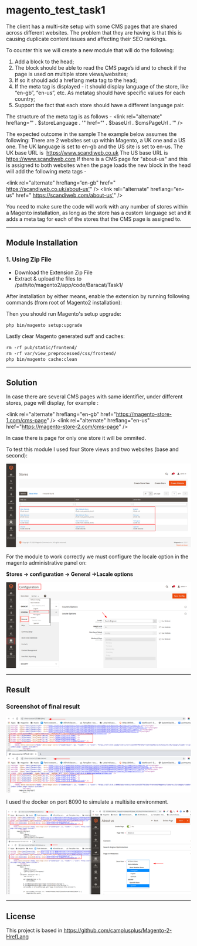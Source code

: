 # magento_test_task1

The client has a multi-site setup with some CMS pages that are shared across different
websites. The problem that they are having is that this is causing duplicate content issues and
affecting their SEO rankings.

To counter this we will create a new module that will do the following:

1. Add a block to the head;
2. The block should be able to read the CMS page’s id and to check if the page is used on
multiple store views/websites;
3. If so it should add a hreflang meta tag to the head;
4. If the meta tag is displayed - it should display language of the store, like “en-gb”, “en-us”,
etc. As metatag should have specific values for each country;
5. Support the fact that each store should have a different language pair.

The structure of the meta tag is as follows -
\<link rel="alternate" hreflang="' . $storeLanguage . '" href="' . $baseUrl . $cmsPageUrl . '" />

The expected outcome in the sample
The example below assumes the following:
There are 2 websites set up within Magento, a UK one and a US one.
The UK language is set to en-gb and the US site is set to en-us.
The UK base URL is ​ https://www.scandiweb.co.uk
The US base URL is ​ https://www.scandiweb.com
If there is a CMS page for "about-us" and this is assigned to both websites when the page loads
the new block in the head will add the following meta tags -

\<link rel="alternate" hreflang=“en-gb" href="​ https://scandiweb.co.uk/about-us'​ " />
\<link rel="alternate" hreflang=“en-us" href="​ https://scandiweb.com/about-us'​ " />

You need to make sure the code will work with any number of stores within a Magento
installation, as long as the store has a custom language set and it adds a meta tag for each of
the stores that the CMS page is assigned to.

------------
Module Installation 
------------

### 1. Using Zip File

* Download the Extension Zip File
* Extract & upload the files to /path/to/magento2/app/code/Baracat/Task1/

After installation by either means, enable the extension by running following commands (from root of Magento2 installation):

Then you should run Magento's setup upgrade:
```
php bin/magento setup:upgrade
```
Lastly clear Magento generated suff and caches:
```
rm -rf pub/static/frontend/
rm -rf var/view_preprocessed/css/frontend/
php bin/magento cache:clean
```
------------
Solution
------------

In case there are several CMS pages with same identifier, under different stores, page will display, for example :

\<link rel="alternate" hreflang="en-gb" href="https://magento-store-1.com/cms-page" /\>
\<link rel="alternate" hreflang="en-us" href="https://magento-store-2.com/cms-page" /\> 

In case there is page for only one store it will be ommited.

To test this module I used four Store views and two websites (base and second):

![alt text](https://raw.githubusercontent.com/baracatuemura/magento_test_task1/master/_info/1.png)

For the module to work correctly we must configure the locale option in the magento administrative panel on:

**Stores -> configuration -> General ->Lacale options**

![alt text](https://raw.githubusercontent.com/baracatuemura/magento_test_task1/master/_info/2.png)

------------
Result
------------

### Screenshot of final result

![alt text](https://raw.githubusercontent.com/baracatuemura/magento_test_task1/master/_info/3.png)

I used the docker on port 8090 to simulate a multisite environment.

![alt text](https://raw.githubusercontent.com/baracatuemura/magento_test_task1/master/_info/4.png)

------------
License
------------
This project is based in https://github.com/camplusplus/Magento-2-HrefLang
